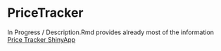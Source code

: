 # PriceTracker

In Progress / Description.Rmd provides already most of the information
[Price Tracker ShinyApp](https://melvin28.shinyapps.io/pricetracker) 

